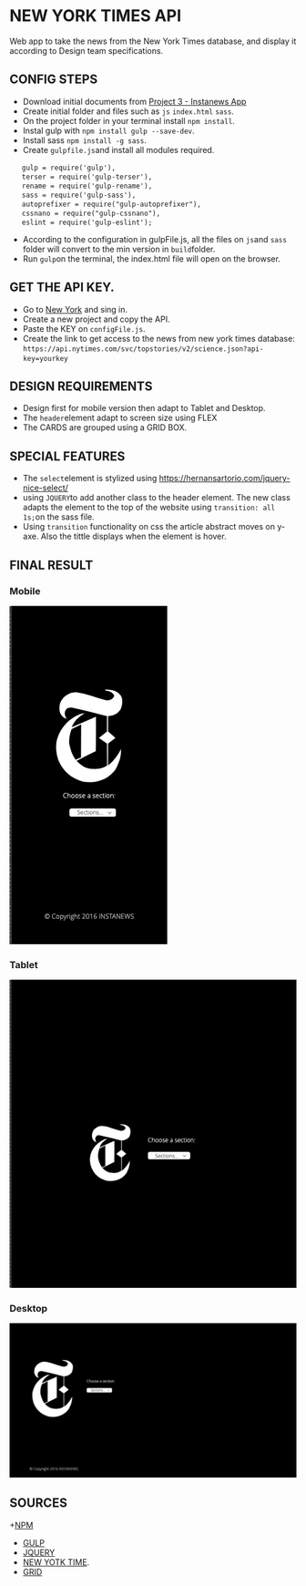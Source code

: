# NEW YORK TIMES API

Web app to take the news from the New York Times database, and display it according to Design team specifications.

##  CONFIG STEPS

 + Download initial documents from [Project 3 - Instanews App](https://red-wdp-ws.herokuapp.com/project/project-03/)
 + Create initial folder and files such as `js` `index.html` `sass`.
 + On the project folder in your terminal install `npm install`. 
 + Instal gulp with `npm install gulp --save-dev`.
 + Install sass `npm install -g sass`.
 + Create `gulpfile.js`and install all modules required.
 ```
    gulp = require('gulp'),
    terser = require('gulp-terser'),
    rename = require('gulp-rename'),
    sass = require('gulp-sass'),
    autoprefixer = require("gulp-autoprefixer"),
    cssnano = require("gulp-cssnano"),
    eslint = require('gulp-eslint');
 ```
 + According to the configuration in gulpFile.js, all the files on `js`and `sass` folder will convert to the min version in `build`folder.
 + Run `gulp`on the terminal, the index.html file will open on the browser.
 
## GET THE API KEY.
  
  + Go to [New York](https://developer.nytimes.com/) and sing in.
  + Create a new project and copy the API.
  + Paste the KEY on `configFile.js`.
  + Create the link to get access to the news from new york times database:
  `https://api.nytimes.com/svc/topstories/v2/science.json?api-key=yourkey`


## DESIGN REQUIREMENTS
  
  + Design first for mobile version then adapt to Tablet and Desktop.
  + The `header`element adapt to screen size using FLEX
  + The CARDS are grouped using a GRID BOX.
  
  ##  SPECIAL FEATURES
  
  + The `select`element is stylized using https://hernansartorio.com/jquery-nice-select/
  + using `JQUERY`to add another class to the header element. The new class adapts the element to the top of the website using `transition: all 1s;`on the sass file.
  + Using `transition` functionality on css the article abstract moves on y-axe. Also the tittle displays when the element is hover.
  
  ## FINAL RESULT
  
  ### Mobile
  
  ![alt text](mobile.png)
  
  ### Tablet
  
  ![alt text](tablet.png)
  
  ### Desktop
  ![alt text](desktop.png)
  
  
 ## SOURCES
  +[NPM](https://docs.npmjs.com/cli/install)
  + [GULP](https://gulpjs.com/)
  + [JQUERY](https://jquery.com/)
  + [NEW YOTK TIME](https://developer.nytimes.com/).
  + [GRID](https://getbootstrap.com/docs/4.0/layout/grid/)
  
  



